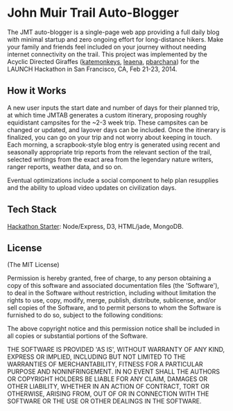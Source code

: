# John Muir Trail Auto-Blogger #
The JMT auto-blogger is a single-page web app providing a full daily blog with minimal startup and zero ongoing effort for long-distance hikers. Make your family and friends feel included on your journey without needing internet connectivity on the trail. This project was implemented by the Acyclic Directed Giraffes ([katemonkeys](), [leaena](), [pbarchana]()) for the LAUNCH Hackathon in San Francisco, CA, Feb 21-23, 2014.

## How it Works ##

A new user inputs the start date and number of days for their planned trip, at which time JMTAB generates a custom itinerary, proposing roughly equidistant campsites for the ~2-3 week trip. These campsites can be changed or updated, and layover days can be included. Once the itinerary is finalized, you can go on your trip and not worry about keeping in touch. Each morning, a scrapbook-style blog entry is generated using recent and seasonally appropriate trip reports from the relevant section of the trail, selected writings from the exact area from the legendary nature writers, ranger reports, weather data, and so on.

Eventual optimizations include a social component to help plan resupplies and the ability to upload video updates on civilization days.

## Tech Stack ##

[Hackathon Starter](https://david-dm.org/sahat/hackathon-starter): Node/Express, D3, HTML/jade, MongoDB.

## License ##

(The MIT License)

Permission is hereby granted, free of charge, to any person obtaining a copy of this software and associated documentation files (the 'Software'), to deal in the Software without restriction, including without limitation the rights to use, copy, modify, merge, publish, distribute, sublicense, and/or sell copies of the Software, and to permit persons to whom the Software is furnished to do so, subject to the following conditions:

The above copyright notice and this permission notice shall be included in all copies or substantial portions of the Software.

THE SOFTWARE IS PROVIDED 'AS IS', WITHOUT WARRANTY OF ANY KIND, EXPRESS OR IMPLIED, INCLUDING BUT NOT LIMITED TO THE WARRANTIES OF MERCHANTABILITY, FITNESS FOR A PARTICULAR PURPOSE AND NONINFRINGEMENT. IN NO EVENT SHALL THE AUTHORS OR COPYRIGHT HOLDERS BE LIABLE FOR ANY CLAIM, DAMAGES OR OTHER LIABILITY, WHETHER IN AN ACTION OF CONTRACT, TORT OR OTHERWISE, ARISING FROM, OUT OF OR IN CONNECTION WITH THE SOFTWARE OR THE USE OR OTHER DEALINGS IN THE SOFTWARE.
